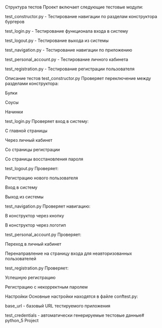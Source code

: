 Структура тестов
Проект включает следующие тестовые модули:

test_constructor.py - Тестирование навигации по разделам конструктора бургеров

test_login.py - Тестирование функционала входа в систему

test_logout.py - Тестирование выхода из системы

test_navigation.py - Тестирование навигации по приложению

test_personal_account.py - Тестирование личного кабинета

test_registration.py - Тестирование регистрации пользователя

Описание тестов
test_constructor.py
Проверяет переключение между разделами конструктора:

Булки

Соусы

Начинки

test_login.py
Проверяет вход в систему:

С главной страницы

Через личный кабинет

Со страницы регистрации

Со страницы восстановления пароля

test_logout.py
Проверяет:

Регистрацию нового пользователя

Вход в систему

Выход из системы

test_navigation.py
Проверяет навигацию:

В конструктор через кнопку

В конструктор через логотип

test_personal_account.py
Проверяет:

Переход в личный кабинет

Перенаправление на страницу входа для неавторизованных пользователей

test_registration.py
Проверяет:

Успешную регистрацию

Регистрацию с некорректным паролем

Настройки
Основные настройки находятся в файле conftest.py:

base_url - базовый URL тестируемого приложения

test_credentials - автоматически генерируемые тестовые данные#   p y t h o n _ 5   P r o j e c t  
 
